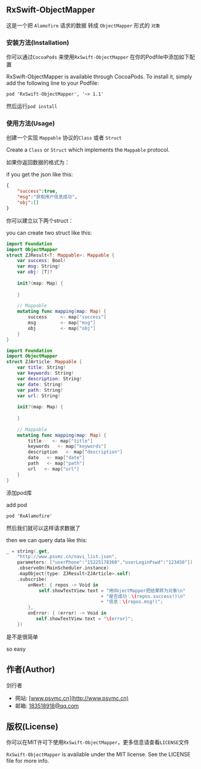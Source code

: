 
## RxSwift-ObjectMapper

这是一个把 `Alamofire` 请求的数据 转成 `ObjectMapper` 形式的 `对象`


### 安装方法(Installation)

你可以通过`CocoaPods` 来使用`RxSwift-ObjectMapper` 在你的Podfile中添加如下配置

RxSwift-ObjectMapper is available through CocoaPods. To install it, simply add the following line to your Podfile:

```
pod 'RxSwift-ObjectMapper', '~> 1.1'
```

然后运行`pod install`


### 使用方法(Usage)

创建一个实现 `Mappable` 协议的`Class` 或者 `Struct`

Create a `Class` or `Struct` which implements the `Mappable` protocol.

如果你返回数据的格式为：

if you get the json like this:

```json
{
    "success":true,
    "msg":"获取用户信息成功",
    "obj":[]
}
```

你可以建立以下两个struct：

you can create two struct like this:

```swift
import Foundation
import ObjectMapper
struct ZJResult<T: Mappable>: Mappable {
    var success: Bool!
    var msg: String!
    var obj: [T]?
    
    init?(map: Map) {
        
    }
    
    // Mappable
    mutating func mapping(map: Map) {
        success     <- map["success"]
        msg         <- map["msg"]
        obj         <- map["obj"]
    }
}
```


```swift
import Foundation
import ObjectMapper
struct ZJArticle: Mappable {
    var title: String!
    var keywords: String!
    var description: String!
    var date: String!
    var path: String!
    var url: String!
    
    init?(map: Map) {
        
    }
    
    // Mappable
    mutating func mapping(map: Map) {
        title    <- map["title"]
        keywords   <- map["keywords"]
        description   <- map["description"]
        date   <- map["date"]
        path   <- map["path"]
        url   <- map["url"]
    }
}
```

添加pod库

add pod

```
pod 'RxAlamofire'
```

然后我们就可以这样请求数据了

then we can query data like this:

```swift
_ = string(.get,
    "http://www.psvmc.cn/navi_list.json",
    parameters: ["userPhone":"15225178360","userLoginPswd":"123456"])
    .observeOn(MainScheduler.instance)
    .mapObject(type: ZJResult<ZJArticle>.self)
    .subscribe(
        onNext: { repos -> Void in
            self.showTextView.text = "用ObjectMapper把结果转为对象\n"
                                   + "是否成功：\(repos.success!)\n"
                                   + "信息：\(repos.msg!)";
        },
        onError: { (error) -> Void in
           self.showTextView.text = "\(error)";    
    })
```

是不是很简单

so easy



## 作者(Author)

剑行者 

+ 网站: [www.psvmc.cn](http://www.psvmc.cn)
+ 邮箱: [183518918@qq.com](mailto:183518918@qq.com)

## 版权(License)

你可以在MIT许可下使用`RxSwift-ObjectMapper`，更多信息请查看`LICENSE`文件

`RxSwift-ObjectMapper` is available under the MIT license. See the LICENSE file for more info.